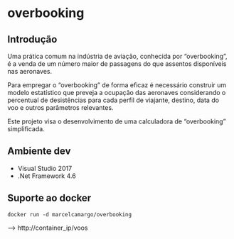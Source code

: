 # overbooking

## Introdução
Uma prática comum na indústria de aviação, conhecida por “overbooking”, é a venda de um
número maior de passagens do que assentos disponíveis nas aeronaves.

Para empregar o “overbooking” de forma eficaz é necessário construir um modelo estatístico
que preveja a ocupação das aeronaves considerando o percentual de desistências para cada
perfil de viajante, destino, data do voo e outros parâmetros relevantes.

Este projeto visa o desenvolvimento de uma calculadora de “overbooking” simplificada. 

## Ambiente dev
- Visual Studio 2017
- .Net Framework 4.6

## Suporte ao docker
`docker run -d marcelcamargo/overbooking`

--> http://container_ip/voos

